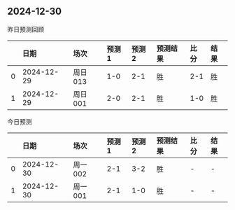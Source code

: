 

 ## 2024-12-30

昨日预测回顾

|    | 日期       | 场次    | 预测1   | 预测2   | 预测结果   | 比分   | 结果   |
|---:|:-----------|:--------|:--------|:--------|:-----------|:-------|:-------|
|  0 | 2024-12-29 | 周日013 | 1-0     | 2-1     | 胜         | 2-1    | 胜     |
|  1 | 2024-12-29 | 周日001 | 2-0     | 2-1     | 胜         | 1-0    | 胜     |

今日预测

|    | 日期       | 场次    | 预测1   | 预测2   | 预测结果   | 比分   | 结果   |
|---:|:-----------|:--------|:--------|:--------|:-----------|:-------|:-------|
|  0 | 2024-12-30 | 周一002 | 2-1     | 3-2     | 胜         | -      | -      |
|  1 | 2024-12-30 | 周一001 | 2-1     | 1-0     | 胜         | -      | -      |